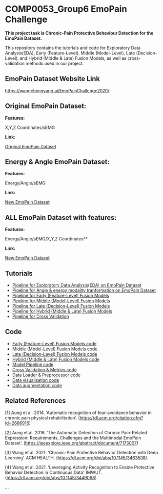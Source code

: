 # COMP0053_Group6 EmoPain Challenge

**This project task is Chronic-Pain Protective Behaviour Detection for the EmoPain Dataset.**


This repository contains the tutorials and code for Exploratory Data Analysis(EDA), Early (Feature-Level), Middle (Model-Level), Late (Decision-Level), and Hybrid (Middle & Late) Fusion Models, as well as cross-validation methods used in our project. 

## EmoPain Dataset Website Link

https://wangchongyang.ai/EmoPainChallenge2020/

## Original EmoPain Dataset:
**Features:**

X,Y,Z Coordinates/sEMG

**Link:**

[Original EmoPain Dataset](https://github.com/981526092/COMP0053_Group6/blob/main/CoordinateData)

## Energy & Angle EmoPain Dataset:
**Features:**

Energy/Angle/sEMG

**Link:**

[New EmoPain Dataset](https://github.com/981526092/COMP0053_Group6/blob/main/AngleData)

## ALL EmoPain Dataset with features:

**Features:**

Energy/Angle/sEMG/X,Y,Z Coordinates**

**Link:**

[New EmoPain Dataset](https://github.com/981526092/COMP0053_Group6/blob/main/AllData)

## Tutorials

- [Pipeline for Exploratory Data Analysis(EDA) on EmoPain Dataset](https://github.com/981526092/COMP0053_Group6/blob/main/Software/EDA_EMOPain_Pipeline.ipynb)
- [Pipeline for Angle & energy modality tranformation on EmoPain Dataset](https://github.com/981526092/COMP0053_Group6/blob/main/Software/Angle_Energy_Tranformation_Pipeline.ipynb)
- [Pipeline for Early (Feature-Level) Fusion Models](https://github.com/981526092/COMP0053_Group6/blob/main/Software/Early_Fusion_Pipeline.ipynb)
- [Pipeline for Middle (Model-Level) Fusion Models](https://github.com/981526092/COMP0053_Group6/blob/main/Software/Middle_Fusion_Pipeline.ipynb)
- [Pipeline for Late (Decision-Level) Fusion Models](https://github.com/981526092/COMP0053_Group6/blob/main/Software/Late_Fusion_Pipeline.ipynb)
- [Pipeline for Hybrid (Middle & Late) Fusion Models](https://github.com/981526092/COMP0053_Group6/blob/main/Software/Hybrid_Fusion_Pipeline.ipynb)
- [Pipeline for Cross Validation](https://github.com/981526092/COMP0053_Group6/blob/main/Software/CV_Pipeline.ipynb)

## Code

- [Early (Feature-Level) Fusion Models code](https://github.com/981526092/COMP0053_Group6/blob/main/Software/early_model.py)
- [Middle (Model-Level) Fusion Models code](https://github.com/981526092/COMP0053_Group6/blob/main/Software/middle_model.py)
- [Late (Decision-Level) Fusion Models code](https://github.com/981526092/COMP0053_Group6/blob/main/Software/late_model.py)
- [Hybrid (Middle & Late) Fusion Models code](https://github.com/981526092/COMP0053_Group6/blob/main/Software/hybrid_model.py)
- [Model Pipeline code](https://github.com/981526092/COMP0053_Group6/blob/main/Software/model_utils.py)
- [Cross Validation & Metrics code](https://github.com/981526092/COMP0053_Group6/blob/main/Software/evaluation_utils.py)
- [Data Loader & Preprocessor code](https://github.com/981526092/COMP0053_Group6/blob/main/Software/data_utils.py)
- [Data visualisation code](https://github.com/981526092/COMP0053_Group6/blob/main/Software/data_visualisation.py)
- [Data augmentation code](https://github.com/981526092/COMP0053_Group6/blob/main/Software/data_augmentation.py)

## Related References

[1] Aung et al. 2014. ‘Automatic recognition of fear-avoidance behavior in chronic pain physical rehabilitation’. (https://dl.acm.org/citation.cfm?id=2686916) 

[2] Aung et al. 2016. ‘The Automatic Detection of Chronic Pain-Related Expression: Requirements, Challenges and the Multimodal EmoPain Dataset’. (https://ieeexplore.ieee.org/abstract/document/7173007) 

[3] Wang et al. 2021. ‘Chronic-Pain Protective Behavior Detection with Deep Learning’. ACM HEALTH. (https://dl.acm.org/doi/abs/10.1145/3463508). 

[4] Wang et al. 2021. ‘Leveraging Activity Recognition to Enable Protective Behavior Detection in Continuous Data’. IMWUT. (https://dl.acm.org/doi/abs/10.1145/3449068). 

...

